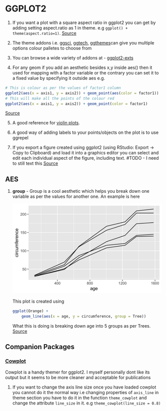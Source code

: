 # GGPLOT2

1. If you want a plot with a square aspect ratio in ggplot2 you can get by adding setting aspect.ratio as 1 in theme. e.g `ggplot() + theme(aspect.ratio=1)`. [Source](https://stackoverflow.com/a/35912397)

2. The theme addons i.e. [ggsci](https://nanx.me/ggsci/articles/ggsci.html), [ggtech](https://github.com/ricardo-bion/ggtech), [ggthemes](https://github.com/jrnold/ggthemes)can give you multiple options colour palletes to choose from

3. You can browse a wide variety of addons at - [ggplot2-exts](www.ggplot2-exts.org/gallery/)

4. For any geom if you add an aesthetic besides x,y inside aes() then it used for mapping with a factor variable or the contrary you can set it to a fixed value by specifying it outside aes e.g.

```R
# This is colour as per the values of factor1 column
ggplot2(aes(x = axis1, y = axis2)) + geom_point(aes(color = factor1)) 
# This will make all the points of the colour red
ggplot2(aes(x = axis1, y = axis2)) + geom_point(color = factor1) 
```
[Source](https://r4ds.had.co.nz/data-visualisation.html#aesthetic-mappings)

5. A good reference for [violin plots](http://www.sthda.com/english/wiki/ggplot2-violin-plot-quick-start-guide-r-software-and-data-visualization).

6. A good way of adding labels to your points/objects on the plot is to use ggrepel

7. If you export a figure created using ggplot2 (using RStudio: Export -> Copy to Clipboard) and load it into a graphics editor you can select and edit each individual aspect of the figure, including text. #TODO - I need to still text this [Source](https://stackoverflow.com/a/40149093)

## AES

1. **group** - Group is a cool aesthetic which helps you break down one variable as per the values for another one.  An example is here

   ![center](assets/group_aes-1.png)

   This plot is created using

   ```R
   ggplot(Orange) +
       geom_line(aes(x = age, y = circumference, group = Tree))
   ```

   What this is doing is breaking down age into 5 groups as per Trees. [Source](https://michaeltoth.me/a-detailed-guide-to-plotting-line-graphs-in-r-using-ggplot-geom_line.html)

   

## Companion Packages

### [Cowplot](https://cran.r-project.org/web/packages/cowplot/vignettes/introduction.html)

Cowplot is a handy themer for ggplot2. I myself personally dont like its output but it seems to be more cleaner and acceptable for publications

1. If you want to change the axis line size once you have loaded cowplot you cannot do it the normal way i.e changing properties of `axis_line` in theme section you have to do it in the function `theme_cowplot` and change the attribute `line_size` in it. e.g `theme_cowplot(line_size = 0.8)`

   